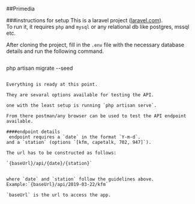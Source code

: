 ##Primedia

###instructions for setup
This is a laravel project ([laravel.com](laravel.com)).   
To run it, it requires `php` and `mysql` or any relational db like postgres, mssql etc.

After cloning the project, fill in the `.env` file with the necessary database details and run the following command.   
>```
php artisan migrate --seed
```

Everything is ready at this point.

They are sevaral options available for testing the API.

one with the least setup is running `php artisan serve`.

From there postman/any browser can be used to test the API endpoint available.

####endpoint details
 endpoint requires a `date` in the format `Y-m-d`.  
and a `station` (options `[kfm, capetalk, 702, 947]`).  

The url has to be constructed as follows:

`{baseUrl}/api/{date}/{station}`


where `date` and `station` follow the guidelines above.   
Example:`{baseUrl}/api/2019-03-22/kfm`

`baseUrl` is the url to access the app.
